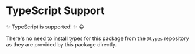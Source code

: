 # TypeScript Support 


:sparkles: TypeScript is supported! :sparkles:  :grinning:

There's no need to install types for this package from the `@types` repository as they are provided by this package directly.